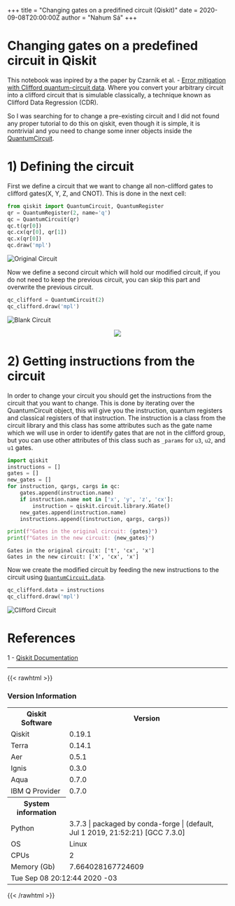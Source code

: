 +++
title =  "Changing gates on a predifined circuit (Qiskit)"
date = 2020-09-08T20:00:00Z
author = "Nahum Sá"
+++

# Changing gates on a predefined circuit in Qiskit

This notebook was inpired by a the paper by Czarnik et al. - [Error mitigation with Clifford quantum-circuit data](https://arxiv.org/abs/2005.10189). Where you convert your arbitrary circuit into a clifford circuit that is simulable classically, a technique known as Clifford Data Regression (CDR).

So I was searching for to change a pre-existing circuit and I did not found any proper tutorial to do this on qiskit, even though it is simple, it is nontrivial and you need to change some inner objects inside the [QuantumCircuit](https://qiskit.org/documentation/stubs/qiskit.circuit.QuantumCircuit.html).

# 1) Defining the circuit

First we define a circuit that we want to change all non-clifford gates to clifford gates(X, Y, Z, and CNOT). This is done in the next cell: 


```python
from qiskit import QuantumCircuit, QuantumRegister
qr = QuantumRegister(2, name='q')
qc = QuantumCircuit(qr)
qc.t(qr[0])
qc.cx(qr[0], qr[1])
qc.x(qr[0])
qc.draw('mpl')
```


![Original Circuit](/n-blog/figures/2020-09-08-Changing-Circuits_files/2020-09-08-Changing-Circuits_2_0.svg)


Now we define a second circuit which will hold our modified circuit, if you do not need to keep the previous circuit, you can skip this part and overwrite the previous circuit.


```python
qc_clifford = QuantumCircuit(2)
qc_clifford.draw('mpl')
```


![Blank Circuit](/n-blog/figures/2020-09-08-Changing-Circuits_files/2020-09-08-Changing-Circuits_4_0.svg)

<p style="text-align:center;"><img src="{{site.baseurl}}/assets/2020-09-08-Changing-Circuits_files/2020-09-08-Changing-Circuits_4_0.svg"></p>




# 2) Getting instructions from the circuit

In order to change your circuit you should get the instructions from the circuit that you want to change. This is done by iterating over the QuantumCircuit object, this will give you the instruction, quantum registers and classical registers of that instruction. The instruction is a class from the circuit library and this class has some attributes such as the gate name which we will use in order to identify gates that are not in the clifford group, but you can use other attributes of this class such as `_params` for `u3`, `u2`, and `u1` gates.


```python
import qiskit
instructions = []
gates = []
new_gates = []
for instruction, qargs, cargs in qc:
    gates.append(instruction.name)    
    if instruction.name not in ['x', 'y', 'z', 'cx']:
        instruction = qiskit.circuit.library.XGate()    
    new_gates.append(instruction.name)
    instructions.append((instruction, qargs, cargs))

print(f"Gates in the original circuit: {gates}")
print(f"Gates in the new circuit: {new_gates}")
```

    Gates in the original circuit: ['t', 'cx', 'x']
    Gates in the new circuit: ['x', 'cx', 'x']


Now we create the modified circuit by feeding the new instructions to the circuit using [`QuantumCircuit.data`](https://qiskit.org/documentation/stubs/qiskit.circuit.QuantumCircuit.data.html#qiskit.circuit.QuantumCircuit.data).


```python
qc_clifford.data = instructions
qc_clifford.draw('mpl')
```


![Clifford Circuit](/n-blog/figures/2020-09-08-Changing-Circuits_files/2020-09-08-Changing-Circuits_8_0.svg)

# References

1 -  [Qiskit Documentation](https://qiskit.org/documentation/)




---------------------------------------------------------------------------------

{{< rawhtml >}}
  <h3>Version Information</h3><table><tr><th>Qiskit Software</th><th>Version</th></tr><tr><td>Qiskit</td><td>0.19.1</td></tr><tr><td>Terra</td><td>0.14.1</td></tr><tr><td>Aer</td><td>0.5.1</td></tr><tr><td>Ignis</td><td>0.3.0</td></tr><tr><td>Aqua</td><td>0.7.0</td></tr><tr><td>IBM Q Provider</td><td>0.7.0</td></tr><tr><th>System information</th></tr><tr><td>Python</td><td>3.7.3 | packaged by conda-forge | (default, Jul  1 2019, 21:52:21) 
  [GCC 7.3.0]</td></tr><tr><td>OS</td><td>Linux</td></tr><tr><td>CPUs</td><td>2</td></tr><tr><td>Memory (Gb)</td><td>7.664028167724609</td></tr><tr><td colspan='2'>Tue Sep 08 20:12:44 2020 -03</td></tr></table>
{{< /rawhtml >}}

